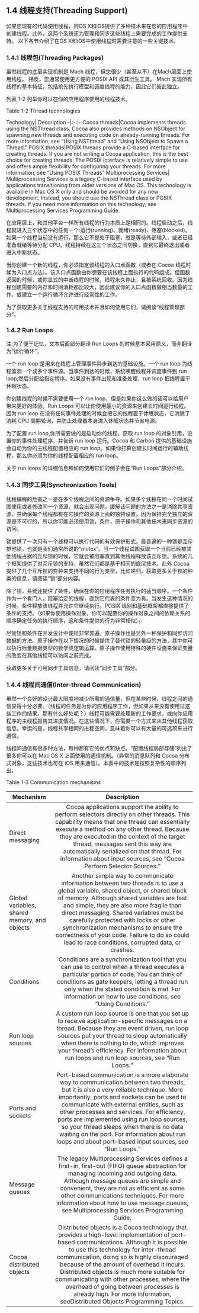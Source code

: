 ## 1.4 线程支持(Threading Support)

如果您现有的代码使用线程，则OS X和iOS提供了多种技术来在您的应用程序中创建线程。此外，这两个系统还为管理和同步这些线程上需要完成的工作提供支持。 以下各节介绍了在OS X和iOS中使用线程时需要注意的一些关键技术。


### 1.4.1 线程包(Threading Packages)

虽然线程的底层实现机制是 Mach 线程，但您很少（甚至从不）在Mach层面上使用线程。 相反，您通常使用更方便的 POSIX API 或其衍生工具。 Mach 实现所有线程的基本特征，包括抢先执行模型和调度线程的能力，因此它们彼此独立。

列表 1-2 列举你可以在你的应用程序使用的线程技术。

Table 1-2 Thread technologies

Technology| Description
-|:-:|-
Cocoa threads|Cocoa implements threads using the NSThread class. Cocoa also provides methods on NSObject for spawning new threads and executing code on already-running threads. For more information, see “Using NSThread” and “Using NSObject to Spawn a Thread.”
POSIX threads|POSIX threads provide a C-based interface for creating threads. If you are not writing a Cocoa application, this is the best choice for creating threads. The POSIX interface is relatively simple to use and offers ample flexibility for configuring your threads. For more information, see “Using POSIX Threads”
Multiprocessing Services| Multiprocessing Services is a legacy C-based interface used by applications transitioning from older versions of Mac OS. This technology is available in Mac OS X only and should be avoided for any new development. Instead, you should use the NSThread class or POSIX threads. If you need more information on this technology, see Multiprocessing Services Programming Guide.

在应用层上，和其他平台一样所有线程的行为本质上是相同的。线程启动之后，线程就进入三个状态中的任何一个:运行(running)、就绪(ready)、阻塞(blocked)。如果一个线程当前没有运行，那么它不是处于阻塞，就是等待外部输入，或者已经准备就绪等待分配 CPU。线程持续在这三个状态之间切换，直到它最终退出或者进入中断状态。

当你创建一个新的线程，你必须指定该线程的入口点函数（或者在 Cocoa 线程时候为入口点方法）。该入口点函数由你想要在该线程上面执行的代码组成。但函数返回的时候，或你显式的中断线程的时候，线程永久停止，且被系统回收。因为线程创建需要的内存和时间消耗都比较大，因此建议你的入口点函数做相当数量的工作，或建立一个运行循环允许进行经常性的工作。

为了获取更多关于线程支持的可用技术并且如何使用它们，请阅读“线程管理部分”。

### 1.4.2 Run Loops

注:为了便于记忆，文本后面部分翻译 Run Loops 的时候基本采用原义，而非翻译为“运行循环”。

一个 run loop 是用来在线程上管理事件异步到达的基础设施。一个 run loop 为线程监测一个或多个事件源。当事件到达的时候，系统唤醒线程并调度事件到 run loop,然后分配给指定程序。如果没有事件出现和准备处理，run loop 把线程置于休眠状态。

你创建线程的时候不需要使用一个 run loop，但是如果你这么做的话可以给用户带来更好的体验。Run Loops 可以让你使用最小的资源来创建长时间运行线程。因为 run loop 在没有任何事件处理的时候会把它的线程置于休眠状态，它消除了消耗 CPU 周期轮询，并防止处理器本身进入休眠状态并节省电源。

为了配置 run loop,你所需要做的是启动你的线程，获取 run loop 的对象引用，设置你的事件处理程序，并告诉 run loop 运行。Cocoa 和 Carbon 提供的基础设施会自动为你的主线程配置相应的 run loop。如果你打算创建长时间运行的辅助线程，那么你必须为你的线程配置相应的 run loop。

关于 run loops 的详细信息和如何使用它们的例子会在“Run Loops”部分介绍。

### 1.4.3 同步工具(Synchronization Tools)

线程编程的危害之一是在多个线程之间的资源争夺。如果多个线程在同一个时间试图使用或者修改同一个资源，就会出现问题。缓解该问题的方法之一是消除共享资源，并确保每个线程都有在它操作的资源上面的独特设置。因为保持完全独立的资源是不可行的，所以你可能必须使用锁，条件，原子操作和其他技术来同步资源的访问。

锁提供了一次只有一个线程可以执行代码的有效保护形式。最普遍的一种锁是互斥排他锁，也就是我们通常所说的“mutex”。当一个线程试图获取一个当前已经被其他线程占据的互斥锁的时候，它就会被阻塞直到其他线程释放该互斥锁。系统的几个框架提供了对互斥锁的支持，虽然它们都是基于相同的底层技术。此外 Cocoa 提供了几个互斥锁的变种来支持不同的行为类型，比如递归。获取更多关于锁的种类的信息，请阅读“锁”部分内容。

除了锁，系统还提供了条件，确保在你的应用程序任务执行的适当顺序。一个条件作为一个看门人，阻塞给定的线程，直到它代表的条件变为真。当发生这种情况的时候，条件释放该线程并允许它继续执行。POSIX 级别和基础框架都直接提供了条件的支持。（如果你使用操作对象，你可以配置你的操作对象之间的依赖关系的顺序确定任务的执行顺序，这和条件提供的行为非常相似）。

尽管锁和条件在并发设计中使用非常普遍，原子操作也是另外一种保护和同步访问数据的方法。原子操作在以下情况的时候提供了替代锁的轻量级的方法，其中你可以执行标量数据类型的数学或逻辑运算。原子操作使用特殊的硬件设施来保证变量的改变在其他线程可以访问之前完成。

获取更多关于可用同步工具信息，请阅读“同步工具”部分。

### 1.4.4 线程间通信(Inter-thread Communication)

虽然一个良好的设计最大限度地减少所需的通信量，但在某些时候，线程之间的通信显得十分必要。（线程的任务是为你的应用程序工作，但如果从来没有使用过这些工作的结果，那有什么好处呢？）线程可能需要处理新的工作要求，或向你应用程序的主线程报告其进度情况。在这些情况下，你需要一个方式来从其他线程获取信息。幸运的是，线程共享相同的进程空间，意味着你可以有大量的可选项来进行通信。

线程间通信有很多种方法，每种都有它的优点和缺点。“配置线程局部存储”列出了很多你可以在 Mac OS X 上面使用的通信机制。（异常的消息队列和 Cocoa 分布式对象，这些技术也可在 iOS 用来通信）。本表中的技术是按照复杂性的顺序列出。

Table 1-3 Communication mechanisms

Mechanism | Description
-|:-:
Direct messaging|Cocoa applications support the ability to perform selectors directly on other threads. This capability means that one thread can essentially execute a method on any other thread. Because they are executed in the context of the target thread, messages sent this way are automatically serialized on that thread. For information about input sources, see “Cocoa Perform Selector Sources.”
Global variables, shared memory, and objects|Another simple way to communicate information between two threads is to use a global variable, shared object, or shared block of memory. Although shared variables are fast and simple, they are also more fragile than direct messaging. Shared variables must be carefully protected with locks or other synchronization mechanisms to ensure the correctness of your code. Failure to do so could lead to race conditions, corrupted data, or crashes.
Conditions | Conditions are a synchronization tool that you can use to control when a thread executes a particular portion of code. You can think of conditions as gate keepers, letting a thread run only when the stated condition is met. For information on how to use conditions, see “Using Conditions.”
Run loop sources| A custom run loop source is one that you set up to receive application-specific messages on a thread. Because they are event driven, run loop sources put your thread to sleep automatically when there is nothing to do, which improves your thread’s efficiency. For information about run loops and run loop sources, see “Run Loops.”
Ports and sockets| Port-based communication is a more elaborate way to communication between two threads, but it is also a very reliable technique. More importantly, ports and sockets can be used to communicate with external entities, such as other processes and services. For efficiency, ports are implemented using run loop sources, so your thread sleeps when there is no data waiting on the port. For information about run loops and about port-based input sources, see “Run Loops.”
Message queues| The legacy Multiprocessing Services defines a first-in, first-out (FIFO) queue abstraction for managing incoming and outgoing data. Although message queues are simple and convenient, they are not as efficient as some other communications techniques. For more information about how to use message queues, see Multiprocessing Services Programming Guide.
Cocoa distributed objects| Distributed objects is a Cocoa technology that provides a high-level implementation of port-based communications. Although it is possible to use this technology for inter-thread communication, doing so is highly discouraged because of the amount of overhead it incurs. Distributed objects is much more suitable for communicating with other processes, where the overhead of going between processes is already high. For more information, seeDistributed Objects Programming Topics.